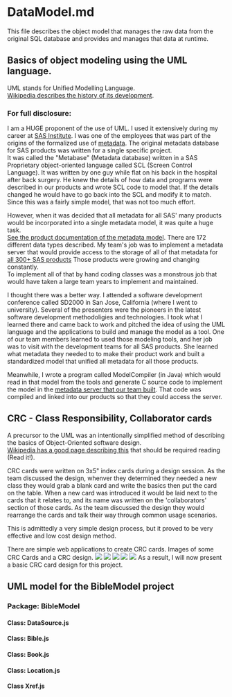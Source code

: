 # DataModel.md
This file describes the object model that manages the raw data from the original SQL database 
and provides and manages that data at runtime.  

## Basics of object modeling using the UML language.

UML stands for Unified Modelling Language.  
[Wikipedia describes the history of its development](https://en.wikipedia.org/wiki/Unified_Modeling_Language).

### For full disclosure:  
I am a HUGE proponent of the use of UML.  I used it extensively during my career
at [SAS Institute](https://en.wikipedia.org/wiki/SAS_Institute).  I was one of the employees that was part of the origins of the formalized use of 
[metadata](https://en.wikipedia.org/wiki/Metadata).
The original metadata database for SAS products was written for a single specific project.  
It was called the "Metabase" (Metadata database) written in a SAS Proprietary object-oriented language
called SCL (Screen Control Language).   It was written by one guy while flat on his back in the hospital
after back surgery.   He knew the details of how data and programs were described in our products and 
wrote SCL code to model that.  If the details changed he would have to go back into the SCL and modify it 
to match.   Since this was a fairly simple model, that was not too much effort.

However, when it was decided that all metadata for all SAS' many products would be incorporated into a
single metadata model, it was quite a huge task.  
[See the product documentation of the metadata model](https://support.sas.com/documentation/cdl/en/omamodref/67417/HTML/default/viewer.htm#hierlist.htm).
There are 172 different data types described.   My team's job was to implement a metadata server that would
provide access to the storage of all of that metadata for 
[all 300+ SAS products](https://support.sas.com/en/software/all-products-support.html)
Those products were growing and changing constantly.  
To implement all of that by hand coding classes was a monstrous job that would have taken a large team
years to implement and maintained.  

I thought there was a better way.  I attended a software development conference called SD2000 in San Jose, 
California (where I went to university).   Several of the presenters were the pioneers in the latest
software development methodoligies and technologies.   I took what I learned there and came back to 
work and pitched the idea of using the UML language and the applications to build and manage the model
as a tool.   One of our team members learned to used those modeling tools, and her job was to visit with
the development teams for all SAS products.  She learned what metadata they needed to to make their product 
work and built a standardized model that unified all metadata for all those products.  

Meanwhile, I wrote a program called ModelCompiler (in Java) which would read in that model from the tools
and generate C source code to implement the model in the
[metadata server that our team built](https://support.sas.com/en/software/metadata-server-support.html). 
That code was compiled and linked into our products so that they could access the server. 

## CRC - Class Responsibility, Collaborator cards
A precursor to the UML was an intentionally simplified method of describing the basics of 
Object-Oriented software design.   
[Wikipedia has a good page describing this](https://en.wikipedia.org/wiki/Class-responsibility-collaboration_card) that should be
required reading (Read it!). 

CRC cards were written on 3x5" index cards during a design session.  As the team discussed the design,
whenver they determined they needed a new class they would grab a blank card and write the basics then
put the card on the table.  When a new card was introduced it would be laid next to the cards that it 
relates to, and its name was written on the 'collaborators' section of those cards.   As the team discussed
the design they would rearrange the cards and talk their way through common usage scenarios.  

This is admittedly a very simple design process, but it proved to be very effective and low cost 
design method.

There are simple web applications to create CRC cards. 
Images of some CRC Cards and a CRC design.
![](/Users/Michael/Bible/BibleModel/Notes/images/crcCardLayout.jpg)
![](/Users/Michael/Bible/BibleModel/Notes/images/crc.gif)
![](/Users/Michael/Bible/BibleModel/Notes/images/ooad-presentatin-crc-cards-11-638.jpg)
![](/Users/Michael/Bible/BibleModel/Notes/images/th-3677258138.jpeg)
![](/Users/Michael/Bible/BibleModel/Notes/images/crcModel.jpg)
As a result, I will now present a basic CRC card design for this project.

## UML model for the BibleModel project

### Package: BibleModel 

#### Class: DataSource.js

#### Class: Bible.js

#### Class: Book.js 

#### Class: Location.js

#### Class Xref.js 